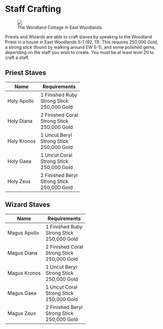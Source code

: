 # Staff Crafting

<figure>
  <img src="../../images/woodland_cottage.jpg" />
  <figcaption>The Woodland Cottage in East Woodlands</figcaption>
</figure>

Priests and Wizards are able to craft staves by speaking to the Woodland Priest in a house in East Woodlands 5-1 (92, 11). This requires 250,000 Gold, a strong stick (found by walking around EW 5-1), and some polished gems, depending on the staff you wish to create. You must be at least level 20 to craft a staff.

## Priest Staves

| **Name** | **Requirements** |
| - | - |
| Holy Apollo | 1 Finished Ruby <br> Strong Stick <br> 250,000 Gold |
| Holy Diana | 2 Finished Coral <br> Strong Stick <br> 250,000 Gold |
| Holy Kronos | 1 Uncut Beryl <br> Strong Stick <br> 250,000 Gold |
| Holy Gaea | 1 Uncut Coral <br> Strong Stick <br> 250,000 Gold |
| Holy Zeus | 2 Finished Beryl <br> Strong Stick <br> 250,000 Gold |

## Wizard Staves

| **Name** | **Requirements** |
| - | - |
| Magus Apollo | 1 Finished Ruby <br> Strong Stick <br> 250,000 Gold |
| Magus Diana | 2 Finished Coral <br> Strong Stick <br> 250,000 Gold |
| Magus Kronos | 1 Uncut Beryl <br> Strong Stick <br> 250,000 Gold |
| Magus Gaea | 1 Uncut Coral <br> Strong Stick <br> 250,000 Gold |
| Magus Zeus | 2 Finished Beryl <br> Strong Stick <br> 250,000 Gold |

